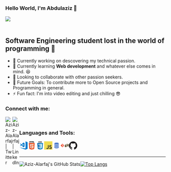 ### Hello World, I'm Abdulaziz 👋

<img align="left" src="https://media.giphy.com/media/dWesBcTLavkZuG35MI/giphy.gif" />

<br />
<br />

## Software Engineering student lost in the world of programming 🥴

- 🔭 Currently working on descovering my technical passion. 
- 🌱 Currently learning __Web development__ and whatever else comes in mind. 😆
- 👯 Looking to collaborate with other passion seekers.
- 🥅 Future Goals: To contribute more to Open Source projects and Programming in general.
- ⚡ Fun fact: I'm into video editing and just chilling 😎

### Connect with me:

[<img align="left" alt="Aziz-Alarfaj | Twitter" width="22px" src="https://cdn.jsdelivr.net/npm/simple-icons@v3/icons/twitter.svg" />][twitter]
[<img align="left" alt="Aziz-Alarfaj | LinkedIn" width="22px" src="https://cdn.jsdelivr.net/npm/simple-icons@v3/icons/linkedin.svg" />][linkedin]

<br />

### Languages and Tools:

<img align="left" alt="Visual Studio Code" width="26px" src="https://raw.githubusercontent.com/github/explore/80688e429a7d4ef2fca1e82350fe8e3517d3494d/topics/visual-studio-code/visual-studio-code.png" />

<img align="left" alt="HTML5" width="26px" src="https://raw.githubusercontent.com/github/explore/80688e429a7d4ef2fca1e82350fe8e3517d3494d/topics/html/html.png" />

<img align="left" alt="CSS3" width="26px" src="https://raw.githubusercontent.com/github/explore/80688e429a7d4ef2fca1e82350fe8e3517d3494d/topics/css/css.png" />

<img align="left" alt="JavaScript" width="26px" src="https://raw.githubusercontent.com/github/explore/80688e429a7d4ef2fca1e82350fe8e3517d3494d/topics/javascript/javascript.png" />

<img align="left" alt="SQL" width="26px" src="https://raw.githubusercontent.com/github/explore/80688e429a7d4ef2fca1e82350fe8e3517d3494d/topics/sql/sql.png" />

<img align="left" alt="Git" width="26px" src="https://raw.githubusercontent.com/github/explore/80688e429a7d4ef2fca1e82350fe8e3517d3494d/topics/git/git.png" />

<img align="left" alt="GitHub" width="26px" src="https://raw.githubusercontent.com/github/explore/78df643247d429f6cc873026c0622819ad797942/topics/github/github.png" />

<br />
<br />

---

<img align="left" alt="Aziz-Alarfaj's GitHub Stats" src="https://github-readme-stats.vercel.app/api?username=Aziz-Alarfaj&show_icons=true&hide_border=true" />

[![Top Langs](https://github-readme-stats.vercel.app/api/top-langs/?username=Aziz-Alarfaj)](https://github.com/anuraghazra/github-readme-stats)



[twitter]: ad
[linkedin]: https://www.linkedin.com/in/aziz-alarfaj
[jsplaylist]: https://www.youtube.com/playlist?list=PLkwxH9e_vrALRJKu7wfXby3MKeflhTu6B
[cssplaylist]: https://www.youtube.com/playlist?list=PLkwxH9e_vrALSdvZuEh6gqQdmDoDIoqz4
[reactplaylist]: https://www.youtube.com/playlist?list=PLkwxH9e_vrAK4TdffpxKY3QGyHCpxFcQ0